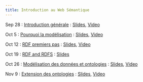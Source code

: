 ```yaml
---
title: Introduction au Web Sémantique
---
```


Sep 28
: [Introduction générale](../seances/week1-introduction-générale)
  : [Slides](../slides/KR1.pdf), [Video](https://mediaserver.unige.ch/play/155387)

Oct 5
: [Pourquoi la modélisation](../seances/week2-pourquoi-la-modélisation)
  : [Slides](../slides/KR2.pdf), [Video](https://mediaserver.unige.ch/play/156498)

Oct 12
: [RDF premiers pas](../seances/week3-rdf-premiers-pas)
  : [Slides](../slides/KR3.pdf), [Video](https://mediaserver.unige.ch/play/157420)

Oct 19
: [RDF and RDFS](../seances/week4-rdf-and-rdfs)
  : [Slides](../slides/KR4.pdf)

Oct 26
: [Modélisation des données et ontologies](../seances/week5-data-and-ontologies)
  : [Slides](../slides/KR5.pdf), [Video](https://mediaserver.unige.ch/play/159503)

Nov 9
: [Extension des ontologies](#)
  : [Slides](#), [Video](#)



